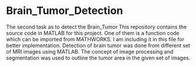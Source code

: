 # Brain_Tumor_Detection
The second task as to detect the Brain_Tumor 
This repository contains the source code in MATLAB for this project. One of them is a function code which can be imported from MATHWORKS. I am including it in this file for better implementation. Detection of brain tumor was done from different set of MRI images using MATLAB. The concept of image processing and segmentation was used to outline the tumor area in the given set of images.
